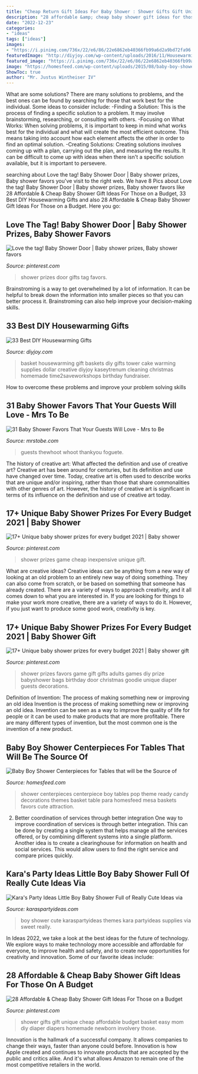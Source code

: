 ```yaml
---
title: "Cheap Return Gift Ideas For Baby Shower : Shower Gifts Gift Unique Cheap Affordable Budget Basket Easy Mom Diy Diaper Diapers Homemade Newborn Involvery Those"
description: "28 affordable &amp; cheap baby shower gift ideas for those on a budget"
date: "2022-12-23"
categories:
- "ideas"
tags: ["ideas"]
images:
- "https://i.pinimg.com/736x/22/e6/86/22e6862eb40366fb99a6d2a9bd72fa96.jpg"
featuredImage: "http://diyjoy.com/wp-content/uploads/2016/11/Housewarming-Gift-Tower.jpg"
featured_image: "https://i.pinimg.com/736x/22/e6/86/22e6862eb40366fb99a6d2a9bd72fa96.jpg"
image: "https://homesfeed.com/wp-content/uploads/2015/08/baby-boy-shower-centerpieces-for-tables-with-a-basket-of-lolypop-candy-and-soft-blue-theme-and-ready-to-pop.jpg"
ShowToc: true
author: "Mr. Justus Wintheiser IV"
---
```



What are some solutions?
There are many solutions to problems, and the best ones can be found by searching for those that work best for the individual. Some ideas to consider include: 
-Finding a Solution: This is the process of finding a specific solution to a problem. It may involve brainstorming, researching, or consulting with others. 
-Focusing on What Works: When solving problems, it is important to keep in mind what works best for the individual and what will create the most efficient outcome. This means taking into account how each element affects the other in order to find an optimal solution. 
-Creating Solutions: Creating solutions involves coming up with a plan, carrying out the plan, and measuring the results. It can be difficult to come up with ideas when there isn't a specific solution available, but it is important to persevere.

	

		
searching about Love the tag! Baby Shower Door | Baby shower prizes, Baby shower favors you've visit to the right web. We have 8 Pics about Love the tag! Baby Shower Door | Baby shower prizes, Baby shower favors like 28 Affordable &amp; Cheap Baby Shower Gift Ideas For Those on a Budget, 33 Best DIY Housewarming Gifts and also 28 Affordable &amp; Cheap Baby Shower Gift Ideas For Those on a Budget. Here you go:
		
    
## Love The Tag! Baby Shower Door | Baby Shower Prizes, Baby Shower Favors

<img loading=lazy src="https://i.pinimg.com/736x/0e/61/23/0e61233f67789ea8e6d052050f688300.jpg" onerror="this.onerror=null;this.src='https://tse4.mm.bing.net/th?id=OIP.AK3Wft4Bv5Fh-2RfVKrZNQAAAA&amp;pid=15.1';" alt="Love the tag! Baby Shower Door | Baby shower prizes, Baby shower favors">

_Source: pinterest.com_

>shower prizes door gifts tag favors. 

	

Brainstroming is a way to get overwhelmed by a lot of information. It can be helpful to break down the information into smaller pieces so that you can better process it. Brainstroming can also help improve your decision-making skills.

    
## 33 Best DIY Housewarming Gifts

<img loading=lazy src="http://diyjoy.com/wp-content/uploads/2016/11/Housewarming-Gift-Tower.jpg" onerror="this.onerror=null;this.src='https://tse2.mm.bing.net/th?id=OIP.1KwvXOq7dXWAjkGRRbkokgHaLY&amp;pid=15.1';" alt="33 Best DIY Housewarming Gifts">

_Source: diyjoy.com_

>basket housewarming gift baskets diy gifts tower cake warming supplies dollar creative diyjoy kaseytrenum cleaning christmas homemade time2saveworkshops birthday fundraiser. 

	

How to overcome these problems and improve your problem solving skills
 

    
## 31 Baby Shower Favors That Your Guests Will Love - Mrs To Be

<img loading=lazy src="http://mrstobe.com/wp-content/uploads/2020/07/baby-shower-favors-1575546027382932247.jpg" onerror="this.onerror=null;this.src='https://tse1.mm.bing.net/th?id=OIP.yGEJ8RB3Q6sWXdu5H2WLnAHaJ4&amp;pid=15.1';" alt="31 Baby Shower Favors That Your Guests Will Love - Mrs to Be">

_Source: mrstobe.com_

>guests thewhoot whoot thankyou foguete. 

	

The history of creative art: What affected the definition and use of creative art?
Creative art has been around for centuries, but its definition and use have changed over time. Today, creative art is often used to describe works that are unique and/or inspiring, rather than those that share commonalities with other genres of art. However, the history of creative art is significant in terms of its influence on the definition and use of creative art today.

    
## 17+ Unique Baby Shower Prizes For Every Budget 2021 | Baby Shower

<img loading=lazy src="https://i.pinimg.com/736x/22/e6/86/22e6862eb40366fb99a6d2a9bd72fa96.jpg" onerror="this.onerror=null;this.src='https://tse4.mm.bing.net/th?id=OIP.ZOfOO_H4KnGwgRaj0CFnlgHaLG&amp;pid=15.1';" alt="17+ Unique baby shower prizes for every budget 2021 | Baby shower">

_Source: pinterest.com_

>shower prizes game cheap inexpensive unique gift. 

	

What are creative ideas?
Creative ideas can be anything from a new way of looking at an old problem to an entirely new way of doing something. They can also come from scratch, or be based on something that someone has already created. There are a variety of ways to approach creativity, and it all comes down to what you are interested in. If you are looking for things to make your work more creative, there are a variety of ways to do it. However, if you just want to produce some good work, creativity is key.

    
## 17+ Unique Baby Shower Prizes For Every Budget 2021 | Baby Shower Gift

<img loading=lazy src="https://i.pinimg.com/736x/dd/71/70/dd7170cbce0f99f9bf99ee8cceed154a.jpg" onerror="this.onerror=null;this.src='https://tse2.mm.bing.net/th?id=OIP.AhXfeLzLctc4SCkO_AQCZwHaJ3&amp;pid=15.1';" alt="17+ Unique baby shower prizes for every budget 2021 | Baby shower gift">

_Source: pinterest.com_

>shower prizes favors game gift gifts adults games diy prize babyshower bags birthday door christmas goodie unique diaper guests decorations. 

	

Definition of Invention: The process of making something new or improving an old idea
Invention is the process of making something new or improving an old idea. Invention can be seen as a way to improve the quality of life for people or it can be used to make products that are more profitable. There are many different types of invention, but the most common one is the invention of a new product.

    
## Baby Boy Shower Centerpieces For Tables That Will Be The Source Of

<img loading=lazy src="https://homesfeed.com/wp-content/uploads/2015/08/baby-boy-shower-centerpieces-for-tables-with-a-basket-of-lolypop-candy-and-soft-blue-theme-and-ready-to-pop.jpg" onerror="this.onerror=null;this.src='https://tse2.mm.bing.net/th?id=OIP.eTOXzpyeA3ch0XP-Wzv16gHaJ4&amp;pid=15.1';" alt="Baby Boy Shower Centerpieces for Tables that will be the Source of">

_Source: homesfeed.com_

>shower centerpieces centerpiece boy tables pop theme ready candy decorations themes basket table para homesfeed mesa baskets favors cute attraction. 

	

2) Better coordination of services through better integration
One way to improve coordination of services is through better integration. This can be done by creating a single system that helps manage all the services offered, or by combining different systems into a single platform. Another idea is to create a clearinghouse for information on health and social services. This would allow users to find the right service and compare prices quickly.

    
## Kara&#039;s Party Ideas Little Boy Baby Shower Full Of Really Cute Ideas Via

<img loading=lazy src="http://karaspartyideas.com/wp-content/uploads/2013/12/boy-3.jpg" onerror="this.onerror=null;this.src='https://tse3.mm.bing.net/th?id=OIP.joWkW-hPzM2g0d8OepztBAHaE8&amp;pid=15.1';" alt="Kara&#039;s Party Ideas Little Boy Baby Shower Full of Really Cute Ideas via">

_Source: karaspartyideas.com_

>boy shower cute karaspartyideas themes kara partyideas supplies via sweet really. 

	

In Ideas 2022, we take a look at the best ideas for the future of technology. We explore ways to make technology more accessible and affordable for everyone, to improve health and safety, and to create new opportunities for creativity and innovation. Some of our favorite ideas include: 

    
## 28 Affordable &amp; Cheap Baby Shower Gift Ideas For Those On A Budget

<img loading=lazy src="https://i.pinimg.com/originals/82/9c/98/829c98ae1eb8d8a8ae51e18276b6e557.jpg" onerror="this.onerror=null;this.src='https://tse2.mm.bing.net/th?id=OIP.peoUeNFB8xPybnNLOYuiywHaLH&amp;pid=15.1';" alt="28 Affordable &amp; Cheap Baby Shower Gift Ideas For Those on a Budget">

_Source: pinterest.com_

>shower gifts gift unique cheap affordable budget basket easy mom diy diaper diapers homemade newborn involvery those. 

	

Innovation is the hallmark of a successful company. It allows companies to change their ways, faster than anyone could before. Innovation is how Apple created and continues to innovate products that are accepted by the public and critics alike. And it's what allows Amazon to remain one of the most competitive retailers in the world.

